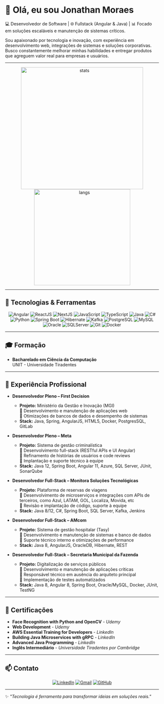 # 👋 Olá, eu sou Jonathan Moraes

💻 Desenvolvedor de Software | 🌐 Fullstack (Angular & Java) | 📊 Focado em soluções escaláveis e manutenção de sistemas críticos.

Sou apaixonado por tecnologia e inovação, com experiência em desenvolvimento web, integrações de sistemas e soluções corporativas. Busco constantemente melhorar minhas habilidades e entregar produtos que agreguem valor real para empresas e usuários.

---

<div align="center">
  <img src="https://github-readme-stats.vercel.app/api?username=jonathanssm&show_icons=true&theme=radical&hide_title=true" width="400" alt="stats"/>
  <img src="https://github-readme-stats.vercel.app/api/top-langs/?username=jonathanssm&layout=compact&theme=radical&hide_title=true" width="315" alt="langs"/>
</div>

---

## 🚀 Tecnologias & Ferramentas

<div align="center">

![Angular](https://img.shields.io/badge/Angular-DD0031?style=for-the-badge&logo=angular&logoColor=white)
![ReactJS](https://img.shields.io/badge/-ReactJs-61DAFB?logo=react&logoColor=white&style=for-the-badge)
![NextJS](https://img.shields.io/badge/next.js-000000?style=for-the-badge&logo=nextdotjs&logoColor=white)
![JavaScript](https://shields.io/badge/JavaScript-F7DF1E?logo=JavaScript&logoColor=000&style=for-the-badge)
![TypeScript](https://img.shields.io/badge/TypeScript-007ACC?style=for-the-badge&logo=typescript&logoColor=white)
![Java](https://img.shields.io/badge/Java-ED8B00?style=for-the-badge&logo=openjdk&logoColor=white)
![C#](https://img.shields.io/badge/C%23-239120?style=for-the-badge&logo=unity&logoColor=white)
![Python](https://img.shields.io/badge/python-3670A0?style=for-the-badge&logo=python&logoColor=ffdd54)
![Spring Boot](https://img.shields.io/badge/Spring%20Boot-6DB33F?style=for-the-badge&logo=springboot&logoColor=white)
![Hibernate](https://img.shields.io/badge/Hibernate-59666C?style=for-the-badge&logo=hibernate&logoColor=white)
![Kafka](https://img.shields.io/badge/Apache_Kafka-231F20?style=for-the-badge&logo=apache-kafka&logoColor=white)
![PostgreSQL](https://img.shields.io/badge/PostgreSQL-316192?style=for-the-badge&logo=postgresql&logoColor=white)
![MySQL](https://img.shields.io/badge/MySQL-4479A1?style=for-the-badge&logo=mysql&logoColor=white)
![Oracle](https://img.shields.io/badge/Oracle-F80000?style=for-the-badge&logo=oracle&logoColor=white)
![SQLServer](https://img.shields.io/badge/Microsoft_SQL_Server-CC2927?style=for-the-badge&logo=sqlserver&logoColor=white)
![Git](https://img.shields.io/badge/Git-F05032?style=for-the-badge&logo=git&logoColor=white)
![Docker](https://img.shields.io/badge/Docker-2496ED?style=for-the-badge&logo=docker&logoColor=white)

</div>

---

## 🎓 Formação

- **Bacharelado em Ciência da Computação**  
  UNIT - Universidade Tiradentes

---

## 📌 Experiência Profissional

- **Desenvolvedor Pleno – First Decision**  
  - **Projeto:** Ministério da Gestão e Inovação (MGI)  
    🔹 Desenvolvimento e manutenção de aplicações web   
    🔹 Otimizações de bancos de dados e desempenho de sistemas
  - **Stack:** Java, Spring, AngularJS, HTML5, Docker, PostgresSQL, GitLab


- **Desenvolvedor Pleno – Meta**
    - **Projeto:** Sistema de gestão criminalística  
      🔹 Desenvolvimento full-stack (RESTful APIs e UI Angular)   
      🔹 Refinamento de histórias de usuários e code reviews     
      🔹 Implantação e suporte técnico à equipe
    - **Stack:** Java 12, Spring Boot, Angular 11, Azure, SQL Server, JUnit, SonarQube


- **Desenvolvedor Full-Stack – Monitora Soluções Tecnológicas**
    - **Projeto:** Plataforma de reservas de viagens  
      🔹 Desenvolvimento de microserviços e integrações com APIs de terceiros, como Azul, LATAM, GOL, Localiza, Movida, etc   
      🔹 Revisão e implantação de código, suporte à equipe
    - **Stack:** Java 8/12, C#, Spring Boot, SQL Server, Kafka, Jenkins


- **Desenvolvedor Full-Stack – AMcom**
    - **Projeto:** Sistema de gestão hospitalar (Tasy)  
      🔹 Desenvolvimento e manutenção de sistemas e banco de dados   
      🔹 Suporte técnico interno e otimizações de performance
    - **Stack:** Java 8, AngularJS, OracleDB, Hibernate, REST


- **Desenvolvedor Full-Stack – Secretaria Municipal da Fazenda**
    - **Projeto:** Digitalização de serviços públicos  
      🔹 Desenvolvimento e manutenção de aplicações críticas   
      🔹 Responsável técnico em ausência do arquiteto principal  
      🔹 Implementação de testes automatizados
    - **Stack:** Java 8, Angular 8, Spring Boot, Oracle/MySQL, Docker, JUnit, TestNG

---

## 📜 Certificações <!-- Seção Nova Opcional -->
- **Face Recognition with Python and OpenCV** - *Udemy*
- **Web Development** - *Udemy*
- **AWS Essential Training for Developers** - *LinkedIn*
- **Building Java Microservices with gRPC** - *LinkedIn*
- **Advanced Java Programming** - *LinkedIn*
- **Inglês Intermediário** - *Universidade Tiradentes por Cambridge*

---

## 📫 Contato

<div align="center">

[![LinkedIn](https://img.shields.io/badge/LinkedIn-0077B5?style=for-the-badge&logo=linkedin&logoColor=white)](https://www.linkedin.com/in/jonathanssm/)
[![Gmail](https://img.shields.io/badge/Email-D14836?style=for-the-badge&logo=gmail&logoColor=white)](mailto:jonathan.ssm.dev@outlook.com)
[![GitHub](https://img.shields.io/badge/GitHub-000000?style=for-the-badge&logo=github&logoColor=white)](https://github.com/jonathanssm)

</div>

---

✨ *"Tecnologia é ferramenta para transformar ideias em soluções reais."*
